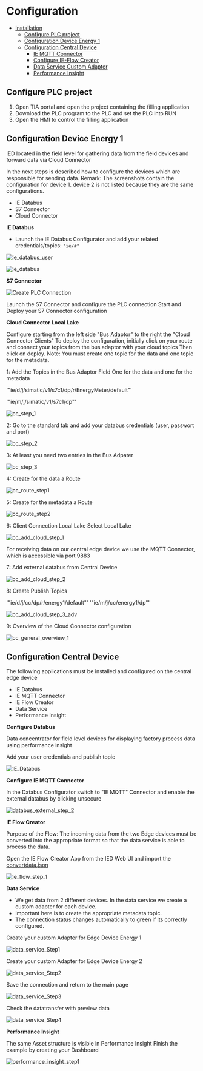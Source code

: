 # Configuration

- [Installation](#installation)
    - [Configure PLC project](#configure-plc-project)
    - [Configuration Device Energy 1](#configuration-device-energy-1)
    - [Configuration Central Device](#configuration-central-device)
        - [IE MQTT Connector](#mqtt-connector)
        - [Configure IE-Flow Creator](#ie-flow-creator)
        - [Data Service Custom Adapter](#dataservice-custom-adapter)
        - [Performance Insight](#performance-insight-dashboard)
   
## Configure PLC project

1) Open TIA portal and open the project containing the filling application
2) Download the PLC program to the PLC and set the PLC into RUN
3) Open the HMI to control the filling application   
   
## Configuration Device Energy 1

IED located in the field level for gathering data from the field devices and forward data via Cloud Connector

In the next steps is described how to configure the devices which are responsible for sending data. 
Remark: The screenshots contain the configuration for device 1. device 2 is not listed because they are the same configurations.


- IE Databus
- S7 Connector
- Cloud Connector

**IE Databus**

- Launch the IE Databus Configurator and add your related credentials/topics:
`"ie/#"`

![ie_databus_user](graphics/IE_Databus_User.png)

![ie_databus](graphics/IE_Databus.png)

**S7 Connector**

![Create PLC Connection](graphics/add_data_source.png)

Launch the S7 Connector and configure the PLC connection 
Start and Deploy your S7 Connector configuration

**Cloud Connector Local Lake**

Configure starting from the left side "Bus Adaptor" to the right the "Cloud Connector Clients"
To deploy the configuration, initially click on your route and connect your topics from the bus adaptor with your cloud topics 
Then click on deploy. 
Note: You must create one topic for the data and one topic for the metadata. 

1:
Add the Topics in the Bus Adaptor Field
One for the data and one for the metadata


'"ie/d/j/simatic/v1/s7c1/dp/r/EnergyMeter/default"'

'"ie/m/j/simatic/v1/s7c1/dp"'


![cc_step_1](graphics/cc_step_1.png)


2:
Go to the standard tab and add your databus credentials (user, passwort and port)


![cc_step_2](graphics/cc_step_2.png)


3:
At least you need two entries in the Bus Adpater

![cc_step_3](graphics/cc_step_3.png)


4:
Create for the data a Route

![cc_route_step1](graphics/cc_route_step1.png)

5:
Create for the metadata a Route

![cc_route_step2](graphics/cc_route_step2.png)

 
6: 
Client Connection Local Lake
Select Local Lake

![cc_add_cloud_step_1](graphics/cc_add_cloud_step_1.png)

For receiving data on our central edge device we use the MQTT Connector, which is accessible via port 9883

7: 
Add external databus from Central Device

![cc_add_cloud_step_2](graphics/cc_add_cloud_step_2.png)


8: Create Publish Topics

'"ie/d/j/cc/dp/r/energy1/default"'
'"ie/m/j/cc/energy1/dp"'

![cc_add_cloud_step_3_adv](graphics/cc_add_cloud_step_3_adv.png)


9:
Overview of the Cloud Connector configuration

![cc_general_overview_1](graphics/cc_general_overview_1.png)

## Configuration Central Device 

The following applications must be installed and configured on the central edge device

- IE Databus
- IE MQTT Connector
- IE Flow Creator
- Data Service
- Performance Insight

**Configure Databus**

Data concentrator for field level devices for displaying factory process data using performance insight

Add your user credentials and publish topic


![IE_Databus](graphics/IE_Databus.png)

**Configure IE MQTT Connector**

In the Databus Configurator switch to "IE MQTT" Connector and enable the external databus by clicking unsecure

![databus_external_step_2](graphics/databus_external_step_2.png)

**IE Flow Creator**

Purpose of the Flow: The incoming data from the two Edge devices must be converted into the appropriate format so that the data service is able to process the data. 

Open the IE Flow Creator App from the IED Web UI and import the [convertdata.json](https://github.com/industrial-edge/data-service-custom-adapter/tree/main/src/convertdata.json)

![ie_flow_step_1](graphics/ie_flow_step_1.png)


**Data Service**

- We get data from 2 different devices. In the data service we create a custom adapter for each device. 
- Important here is to create the appropriate metadata topic.
- The connection status changes automatically to green if its correctly configured. 

Create your custom Adapter for Edge Device Energy 1

![data_service_Step1](graphics/data_service_Step1.png)

Create your custom Adapter for Edge Device Energy 2

![data_service_Step2](graphics/data_service_step_2.png)

Save the connection and return to the main page

![data_service_Step3](graphics/data_service_step_3.png)

Check the datatransfer with preview data

![data_service_Step4](graphics/data_service_step4.png)


**Performance Insight**

The same Asset structure is visible in Performance Insight
Finish the example by creating your Dashboard

![performance_insight_step1](graphics/performance_insight_step1.png)



